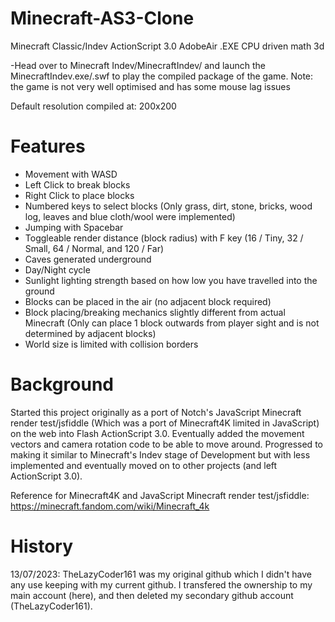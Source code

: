 # Minecraft-AS3-Clone
Minecraft Classic/Indev ActionScript 3.0 AdobeAir .EXE CPU driven math 3d

-Head over to Minecraft Indev/MinecraftIndev/ and launch the MinecraftIndev.exe/.swf to play the compiled package of the game.
Note: the game is not very well optimised and has some mouse lag issues

Default resolution compiled at: 200x200

# Features
- Movement with WASD
- Left Click to break blocks
- Right Click to place blocks
- Numbered keys to select blocks (Only grass, dirt, stone, bricks, wood log, leaves and blue cloth/wool were implemented)
- Jumping with Spacebar
- Toggleable render distance (block radius) with F key (16 / Tiny, 32 / Small, 64 / Normal, and 120 / Far)
- Caves generated underground
- Day/Night cycle
- Sunlight lighting strength based on how low you have travelled into the ground
- Blocks can be placed in the air (no adjacent block required)
- Block placing/breaking mechanics slightly different from actual Minecraft (Only can place 1 block outwards from player sight and is not determined by adjacent blocks)
- World size is limited with collision borders

# Background
Started this project originally as a port of Notch's JavaScript Minecraft render test/jsfiddle (Which was a port of Minecraft4K limited in JavaScript) on the web into Flash ActionScript 3.0.
Eventually added the movement vectors and camera rotation code to be able to move around.
Progressed to making it similar to Minecraft's Indev stage of Development but with less implemented and eventually moved on to other projects (and left ActionScript 3.0).

Reference for Minecraft4K and JavaScript Minecraft render test/jsfiddle: https://minecraft.fandom.com/wiki/Minecraft_4k

# History
13/07/2023: TheLazyCoder161 was my original github which I didn't have any use keeping with my current github. I transfered the ownership to my main account (here), and then deleted my secondary github account (TheLazyCoder161).
